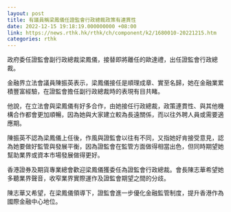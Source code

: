 ```yaml
---
layout: post
title: 有議員稱梁鳳儀任證監會行政總裁政策有連貫性
date: 2022-12-15 19:18:19.000000000 +08:00
link: https://news.rthk.hk/rthk/ch/component/k2/1680010-20221215.htm
categories: rthk
---
```


政府委任證監會副行政總裁梁鳳儀，接替即將離任的歐達禮，出任證監會行政總裁。

金融界立法會議員陳振英表示，梁鳳儀接任是順理成章、實至名歸，她在金融業累積豐富經驗，在證監會擔任副行政總裁時的表現有目共睹。

他說，在立法會與梁鳳儀有好多合作，由她接任行政總裁，政策連貫性、與其他機構合作都會更加順暢，因為她與大家建立較為長遠關係，而以往外聘人員或需要適應期。

陳振英不認為梁鳳儀上任後，作風與證監會以往有不同，又指她好肯接受意見，認為她要做好監管與發展平衡，因為證監會在監管方面做得相當出色，但同時期望她幫助業界或資本市場發展做得更好。

香港證券及期貨專業總會歡迎梁鳳儀獲委任為證監會行政總裁。會長陳志華希望她多聽業界聲音，收窄業界實際運作及證監會期望之間的分歧。

陳志華又希望，在梁鳳儀領導下，證監會進一步優化金融監管制度，提升香港作為國際金融中心地位。
